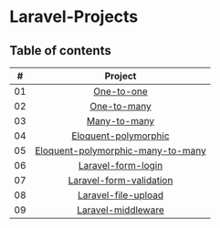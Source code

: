 # Laravel-Projects
## Table of contents


|  #  |            Project             |
| :-: | :----------------------------: |
| 01  | [One-to-one](https://github.com/saralimbu2017/one-to-one )     | 
| 02  | [One-to-many](https://github.com/saralimbu2017/one-to-many )   |
| 03  | [Many-to-many](https://github.com/saralimbu2017/many-to-many )      |
| 04  | [Eloquent-polymorphic](https://github.com/saralimbu2017/eloquent-polymorphic)  |
| 05  | [ Eloquent-polymorphic-many-to-many](https://github.com/saralimbu2017/eloquent-polymorphic-many-to-many )       | 
| 06  | [ Laravel-form-login](https://github.com/saralimbu2017/laravel-form-login)    |
| 07  | [Laravel-form-validation](https://github.com/saralimbu2017/laravel-form-validation) |
| 08  | [Laravel-file-upload](https://github.com/saralimbu2017/laravel-file-upload)  |
| 09  | [Laravel-middleware](https://github.com/saralimbu2017/laravel-middleware)|
